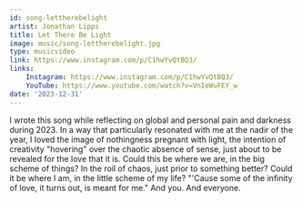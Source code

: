 ```yaml
---
id: song-lettherebelight
artist: Jonathan Lipps
title: Let There Be Light
image: music/song-lettherebelight.jpg
type: musicvideo
link: https://www.instagram.com/p/C1hwYvQtBQ3/
links:
    Instagram: https://www.instagram.com/p/C1hwYvQtBQ3/
    YouTube: https://www.youtube.com/watch?v=VnIeWuFEY_w
date: '2023-12-31'
---
```


I wrote this song while reflecting on global and personal pain and darkness during 2023. In a way
that particularly resonated with me at the nadir of the year, I loved the image of nothingness
pregnant with light, the intention of creativity "hovering" over the chaotic absence of sense, just
about to be revealed for the love that it is. Could this be where we are, in the big scheme of
things? In the roil of chaos, just prior to something better? Could it be where I am, in the little
scheme of my life? "'Cause some of the infinity of love, it turns out, is meant for me." And you.
And everyone.
